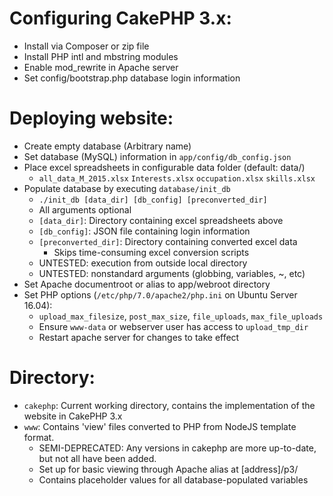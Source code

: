# Configuring CakePHP 3.x:
* Install via Composer or zip file
* Install PHP intl and mbstring modules
* Enable mod\_rewrite in Apache server
* Set config/bootstrap.php database login information
  
# Deploying website:
* Create empty database (Arbitrary name)
* Set database (MySQL) information in `app/config/db_config.json`
* Place excel spreadsheets in configurable data folder (default: data/)
  * `all_data_M_2015.xlsx`  `Interests.xlsx`  `occupation.xlsx`  `skills.xlsx`
* Populate database by executing `database/init_db`
  *  `./init_db [data_dir] [db_config] [preconverted_dir]`
    * All arguments optional
    * `[data_dir]`: Directory containing excel spreadsheets above
    * `[db_config]`: JSON file containing login information
    * `[preconverted_dir]`: Directory containing converted excel data
      * Skips time-consuming excel conversion scripts
    * UNTESTED: execution from outside local directory
    * UNTESTED: nonstandard arguments (globbing, variables, ~, etc)
* Set Apache documentroot or alias to app/webroot directory
* Set PHP options (`/etc/php/7.0/apache2/php.ini` on Ubuntu Server 16.04):
  * `upload_max_filesize`, `post_max_size`, `file_uploads`, `max_file_uploads`
  * Ensure `www-data` or webserver user has access to `upload_tmp_dir`
  * Restart apache server for changes to take effect

# Directory:
* `cakephp`: Current working directory, contains the implementation of the website in CakePHP 3.x
* `www`: Contains 'view' files converted to PHP from NodeJS template format.
  * SEMI-DEPRECATED: Any versions in cakephp are more up-to-date, but not all have been added.
  * Set up for basic viewing through Apache alias at [address]/p3/
  * Contains placeholder values for all database-populated variables
